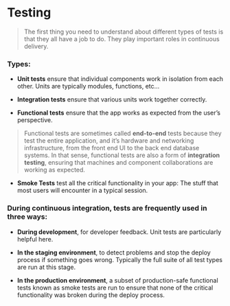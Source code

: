 # Testing

> The first thing you need to understand about different types of tests is that they all have a job to do. They play important roles in continuous delivery.

### Types:

- **Unit tests** ensure that individual components work in isolation from each other. Units are typically modules, functions, etc…

- **Integration tests** ensure that various units work together correctly.

- **Functional tests** ensure that the app works as expected from the user’s perspective.

> Functional tests are sometimes called **end-to-end** tests because they test the entire application, and it’s hardware and networking infrastructure, from the front end UI to the back end database systems. In that sense, functional tests are also a form of **integration testing**, ensuring that machines and component collaborations are working as expected.

- **Smoke Tests** test all the critical functionality in your app: The stuff that most users will encounter in a typical session.

### During continuous integration, tests are frequently used in three ways:

- **During development**, for developer feedback. Unit tests are particularly helpful here.

- **In the staging environment**, to detect problems and stop the deploy process if something goes wrong. Typically the full suite of all test types are run at this stage.

- **In the production environment**, a subset of production-safe functional tests known as smoke tests are run to ensure that none of the critical functionality was broken during the deploy process.
